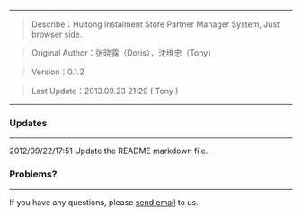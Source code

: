 ------------------------------------

> Describe：Huitong Instalment Store Partner Manager System, Just browser side.

> Original Author：张晓露（Doris），沈维忠（Tony）

> Version：0.1.2

> Last Update：2013.09.23 21:29 ( Tony )

------------------------------------

### Updates ###

------------------------------------

2012/09/22/17:51 Update the README markdown file.

### Problems? ###

------------------------------------

If you have any questions, please [send email](mailto:service@huitong-finance.com) to us.